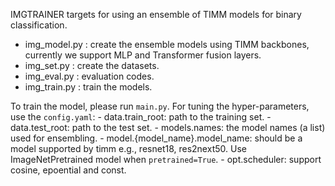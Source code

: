 IMGTRAINER targets for using an ensemble of TIMM models for binary classification.

- img_model.py : create the ensemble models using TIMM backbones, currently we support MLP and Transformer fusion layers.
- img_set.py : create the datasets.
- img_eval.py : evaluation codes.
- img_train.py : train the models.

To train the model, please run `main.py`. 
For tuning the hyper-parameters, use the `config.yaml`:
    - data.train_root: path to the training set.
    - data.test_root: path to the test set.
    - models.names: the model names (a list) used for ensembling.
    - model.{model_name}.model_name: should be a model supported by timm e.g., resnet18, res2next50. Use ImageNetPretrained model when `pretrained=True`.
    - opt.scheduler: support cosine, epoential and const. 


